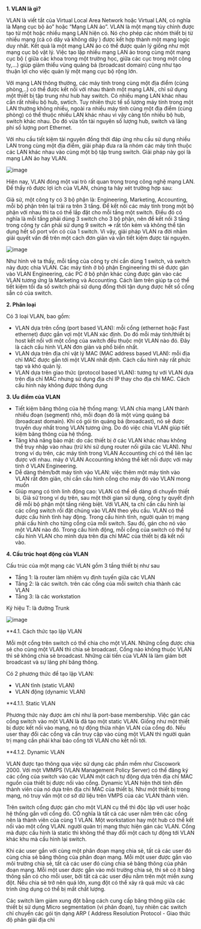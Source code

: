 **1. VLAN là gì?**

VLAN là viết tắt của Virtual Local Area Network hoặc Virtual LAN, có nghĩa là Mạng cục bộ ảo” hoặc “Mạng LAN ảo”. VLAN là một mạng tùy chỉnh được tạo từ một hoặc nhiều mạng LAN hiện có. Nó cho phép các nhóm thiết bị từ nhiều mạng (cả có dây và không dây ) được kết hợp thành một mạng logic duy nhất. Kết quả là một mạng LAN ảo có thể được quản lý giống như một mạng cục bộ vật lý. Việc tạo lập nhiều mạng LAN ảo trong cùng một mạng cục bộ ( giữa các khoa trong một trường học, giữa các cục trong một công ty,...) giúp giảm thiểu vùng quảng bá (broadcast domain) cũng như tạo thuận lợi cho việc quản lý một mạng cục bộ rộng lớn.

Với mạng LAN thông thường, các máy tính trong cùng một địa điểm (cùng phòng,..) có thể được kết nối với nhau thành một mạng LAN., chỉ sử dụng một thiết bị tập trung như hub hay switch. Có nhiều mạng LAN khác nhau cần rất nhiều bộ hub, swtich. Tuy nhiên thực tế số lượng máy tính trong một LAN thường không nhiều, ngoài ra nhiều máy tính cùng một địa điểm (cùng phòng) có thể thuộc nhiều LAN khác nhau vì vậy càng tốn nhiều bộ hub, switch khác nhau. Do đó vừa tốn tài nguyên số lượng hub, switch và lãng phí số lượng port Ethernet.

Với nhu cầu tiết kiệm tài nguyên đồng thời đáp ứng nhu cầu sử dụng nhiều LAN trong cùng một địa điểm, giải pháp đưa ra là nhóm các máy tính thuộc các LAN khác nhau vào cùng một bộ tập trung switch. Giải pháp này gọi là mạng LAN ảo hay VLAN.

![image](https://user-images.githubusercontent.com/48250210/157635234-009f04a5-1d14-4d94-8084-f55beb043638.png)

Hiện nay, VLAN đóng một vai trò rất quan trọng trong công nghệ mạng LAN. Để thấy rõ được lợi ích của VLAN, chúng ta hãy xét trường hợp sau:

Giả sử, một công ty có 3 bộ phận là: Engineering, Marketing, Accounting, mỗi bộ phận trên lại trải ra trên 3 tầng. Để kết nối các máy tính trong một bộ phận với nhau thì ta có thể lắp đặt cho mỗi tầng một switch. Điều đó có nghĩa là mỗi tầng phải dùng 3 switch cho 3 bộ phận, nên để kết nối 3 tầng trong công ty cần phải sử dụng 9 switch => rất tốn kém và không thể tận dụng hết số port vốn có của 1 switch. Vì vậy, giải pháp VLAN ra đời nhằm giải quyết vấn đề trên một cách đơn giản và vẫn tiết kiệm được tài nguyên.

![image](https://user-images.githubusercontent.com/48250210/157639138-8e653ae5-8ef3-4d65-be42-82f865e67383.png)

Như hình vẽ ta thấy, mỗi tầng của công ty chỉ cần dùng 1 switch, và switch này được chia VLAN. Các máy tính ở bộ phận Engineering thì sẽ được gán vào VLAN Engineering, các PC ở bộ phận khác cũng được gán vào các VLAN tương ứng là Marketing và Accounting. Cách làm trên giúp ta có thể tiết kiệm tối đa số switch phải sử dụng đồng thời tận dụng được hết số cổng sẵn có của switch.

**2. Phân loại**

Có 3 loại VLAN, bao gồm:
* VLAN dựa trên cổng (port based VLAN): mỗi cổng (ethernet hoặc Fast ethernet) được gắn vợi một VLAN xác định. Do đó mỗi máy tính/thiết bị host kết nối với một cổng của switch đều thuộc một VLAN nào đó. Đây là cách cấu hình VLAN đơn giản và phổ biến nhất.
* VLAN dựa trên địa chỉ vật lý MAC (MAC address based VLAN): mỗi địa chỉ MAC được gắn tới một VLAN nhất định. Cách cấu hình này rất phức tạp và khó quản lý. 
* VLAN dựa trên giao thức (protocol based VLAN): tương tự với VLAN dựa trên địa chỉ MAC nhưng sử dụng địa chỉ IP thay cho địa chỉ MAC. Cách cấu hình này không được thông dụng

**3. Ưu điểm của VLAN**

* Tiết kiệm băng thông của hệ thống mạng: VLAN chia mạng LAN thành nhiều đoạn (segment) nhỏ, mỗi đoạn đó là một vùng quảng bá (broadcast domain). Khi có gói tin quảng bá (broadcast), nó sẽ được truyền duy nhất trong VLAN tương ứng. Do đó việc chia VLAN giúp tiết kiệm băng thông của hệ thống.
* Tăng khả năng bảo mật: do các thiết bị ở các VLAN khác nhau không thể truy nhập vào nhau (trừ khi sử dụng router nối giữa các VLAN). Như trong ví dụ trên, các máy tính trong VLAN Accounting chỉ có thể liên lạc được với nhau. máy ở VLAN Accounting không thể kết nối được với máy tính ở VLAN Engineering.
* Dễ dàng thêm/bớt máy tính vào VLAN: việc thêm một máy tính vào  VLAN rất đơn giản, chỉ cần cấu hình cổng cho máy đó vào VLAN mong muốn
* Giúp mạng có tính linh động cao: VLAN có thể dễ dàng di chuyển thiết bị. Giả sử trong ví dụ trên, sau một thời gian sử dụng, công ty quyết định để mỗi bộ phận một tầng riêng biệt. Với VLAN, ta chỉ cần cấu hình lại các cổng switch rồi đặt chúng vào VLAN theo yêu cầu. 
VLAN có thể được cấu hình tĩnh hay động. Trong cấu hình tĩnh, người quản trị mạng phải cấu hình cho từng cổng của mỗi switch. Sau đó, gán cho nó vào một VLAN nào đó. Trong cấu hình động, mỗi cổng của switch có thể tự cấu hình VLAN cho mình dựa trên địa chỉ MAC của thiết bị đã kết nối vào.

**4. Cấu trúc hoạt động của VLAN**

Cấu trúc của một mạng các VLAN gồm 3 tầng thiết bị như sau
* Tầng 1: là router làm nhiệm vụ định tuyến giữa các VLAN
* Tầng 2: là các switch. trên các cổng của mỗi switch chia thành các VLAN
* Tầng 3: là các workstation

Ký hiệu T: là đường Trunk

![image](https://user-images.githubusercontent.com/48250210/157784138-93b8f570-38e3-4c4e-a226-d0c4432aee1a.png)

**4.1. Cách thức tạo lập VLAN

Mỗi một cổng trên switch có thể chia cho một VLAN. Những cổng được chia sẻ cho cùng một VLAN thì chia sẻ broadcast. Cổng nào không thuộc VLAN thì sẽ không chia sẻ broadcast. Những cải tiến của VLAN là làm giảm bớt broadcast và sự lãng phí băng thông.

Có 2 phương thức để tạo lập VLAN:
- VLAN tĩnh (static VLAN)
- VLAN động (dynamic VLAN)

**4.1.1. Static VLAN

Phương thức này được ám chỉ như là port-base membership. Việc gán các cổng switch vào một VLAN là đã tạo một static VLAN. Giống như một thiết bị được kết nối  vào mạng, nó tự động thừa nhận VLAN của cổng đó. Nếu user thay đổi các cổng và cần truy cập vào cùng một VLAN thì người quản trị mạng cần phải khai báo cổng tới VLAN cho kết nối tới.

**4.1.2. Dynamic VLAN

VLAN được tạo thông qua việc sử dụng các phần mềm như Ciscowork 2000. Với một VMMPS (VLAN Management Policy Server) có thể đăng ký các cổng của switch vào các VLAN một cách tự động dựa trên địa chỉ MAC nguồn của thiết bị được nối vào cổng. Dynamic VLAN hiện thời tính đến thành viên của nó dựa trên địa chỉ MAC của thiết bị. Như một thiết bị trong mạng, nó truy vấn một cơ sở dữ liệu trên VMPS của các VLAN thành viên.

Trên switch cổng được gán cho một VLAN cụ thể thì độc lập với user hoặc hệ thống gắn với cổng đó. CÓ nghĩa là tất cả các user nằm trên các cổng nên là thành viên của cùng 1 VLAN. Một workstation hay một hub có thể kết nối vào một cổng VLAN. người quản trị mạng thực hiện gán các VLAN. Cổng mà được cấu hình là static thì không thể thay đổi  một cách tự động tới VLAN khác khu mà cấu hình lại switch.

Khi các user gắn với cùng một phân đoạn mạng chia sẻ, tất cả các user đó cùng chia sẻ băng thông của phân đoạn mạng. Mỗi một user được gắn vào môi trường chia sẻ, tất cả các user đó cùng chia sẻ băng thông của phân đoạn mạng. Mỗi một user được gắn vào môi trường chia sẻ, thì sẽ có ít băng thông sẵn có cho mỗi user, bởi tất cả các user đều nằm trên một miền xung đột. Nếu chia sẻ trở nên quá lớn, xung đột có thể xảy rả quá mức và các trình ứng dụng có thể bị mất chất lượng.

Các switch làm giảm xung đột bằng cách cung cấp băng thông giữa các thiết bị sử dụng Micro segmentation (vi phân đoạn), tuy nhiên các switch chỉ chuyển các gói tịn dạng ARP ( Address Resolution Protocol - Giao thức độ phân giải địa chỉ
